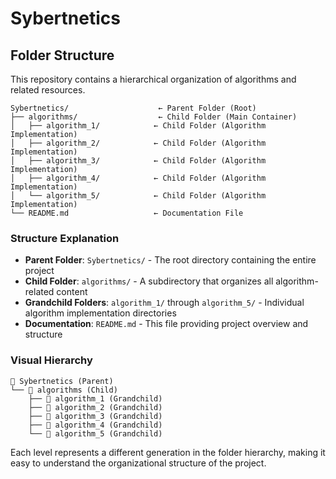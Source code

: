 # Sybertnetics

## Folder Structure

This repository contains a hierarchical organization of algorithms and related resources.

```
Sybertnetics/                    ← Parent Folder (Root)
├── algorithms/                  ← Child Folder (Main Container)
│   ├── algorithm_1/            ← Child Folder (Algorithm Implementation)
│   ├── algorithm_2/            ← Child Folder (Algorithm Implementation)
│   ├── algorithm_3/            ← Child Folder (Algorithm Implementation)
│   ├── algorithm_4/            ← Child Folder (Algorithm Implementation)
│   └── algorithm_5/            ← Child Folder (Algorithm Implementation)
└── README.md                   ← Documentation File
```

### Structure Explanation

- **Parent Folder**: `Sybertnetics/` - The root directory containing the entire project
- **Child Folder**: `algorithms/` - A subdirectory that organizes all algorithm-related content
- **Grandchild Folders**: `algorithm_1/` through `algorithm_5/` - Individual algorithm implementation directories
- **Documentation**: `README.md` - This file providing project overview and structure

### Visual Hierarchy

```
📁 Sybertnetics (Parent)
└── 📁 algorithms (Child)
    ├── 📁 algorithm_1 (Grandchild)
    ├── 📁 algorithm_2 (Grandchild)
    ├── 📁 algorithm_3 (Grandchild)
    ├── 📁 algorithm_4 (Grandchild)
    └── 📁 algorithm_5 (Grandchild)
```

Each level represents a different generation in the folder hierarchy, making it easy to understand the organizational structure of the project.
